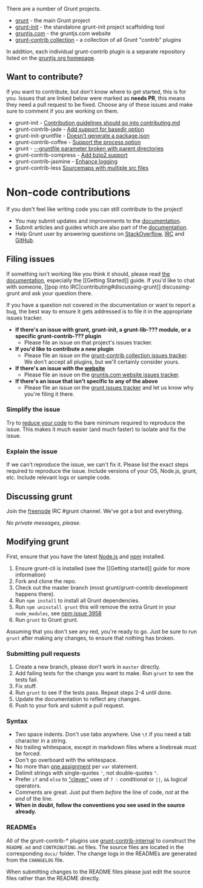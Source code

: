 There are a number of Grunt projects.

* [grunt](https://github.com/gruntjs/grunt) - the main Grunt project
* [grunt-init](https://github.com/gruntjs/grunt-init) - the standalone grunt-init project scaffolding tool
* [gruntjs.com](https://github.com/gruntjs/gruntjs.com) - the gruntjs.com website
* [grunt-contrib collection](https://github.com/gruntjs/grunt-contrib) - a collection of all Grunt "contrib" plugins

In addition, each individual grunt-contrib plugin is a separate repository listed on the [gruntjs org homepage](https://github.com/gruntjs).

## Want to contribute?

If you want to contribute, but don't know where to get started, this is for you.
Issues that are linked below were marked as __needs PR__, this means they need a pull request to be fixed.
Choose any of these issues and make sure to comment if you are working on them.

* grunt-init - [Contribution guidelines should go into contributing.md](https://github.com/gruntjs/grunt-init/issues/5)
* grunt-contrib-jade - [Add support for basedir option](https://github.com/gruntjs/grunt-contrib-jade/issues/64)
* grunt-init-gruntfile - [Doesn't generate a package.json](https://github.com/gruntjs/grunt-init-gruntfile/issues/6)
* grunt-contrib-coffee - [Support the process option](https://github.com/gruntjs/grunt-contrib-coffee/issues/61)
* grunt - [--gruntfile parameter broken with parent directories](https://github.com/gruntjs/grunt/issues/950)
* grunt-contrib-compress - [Add bzip2 support](https://github.com/gruntjs/grunt-contrib-compress/issues/47)
* grunt-contrib-jasmine - [Enhance logging](https://github.com/gruntjs/grunt-contrib-jasmine/issues/80)
* grunt-contrib-less [Sourcemaps with multiple src files](https://github.com/gruntjs/grunt-contrib-less/issues/89)

# Non-code contributions

If you don't feel like writing code you can still contribute to the project! 

* You may submit updates and improvements to the [documentation](https://github.com/gruntjs/grunt-docs).
* Submit articles and guides which are also part of the [documentation](https://github.com/gruntjs/grunt-docs).
* Help Grunt user by answering questions on [StackOverflow](http://stackoverflow.com/questions/tagged/gruntjs), [IRC](http://gruntjs.com/help-resources#irc) and [GitHub](https://github.com/organizations/gruntjs/dashboard/issues/repos?direction=asc&sort=created&state=open).

## Filing issues
If something isn't working like you think it should, please read [the documentation](https://github.com/gruntjs/grunt/wiki), especially the [[Getting Started]] guide. If you'd like to chat with someone, [[pop into IRC|contributing#discussing-grunt]] discussing-grunt and ask your question there.

If you have a question not covered in the documentation or want to report a bug, the best way to ensure it gets addressed is to file it in the appropriate issues tracker.

* **If there's an issue with grunt, grunt-init, a grunt-lib-??? module, or a specific grunt-contrib-??? plugin**
  * Please file an issue on that project's issues tracker.
* **If you'd like to contribute a new plugin**
  * Please file an issue on the [grunt-contrib collection issues tracker](https://github.com/gruntjs/grunt-contrib/issues). We don't accept all plugins, but we'll certainly consider yours.
* **If there's an issue with the [website](http://gruntjs.com/)**
  * Please file an issue on the [gruntjs.com website issues tracker](https://github.com/gruntjs/gruntjs.com/issues).
* **If there's an issue that isn't specific to any of the above**
  * Please file an issue on the [grunt issues tracker](https://github.com/gruntjs/grunt/issues) and let us know why you're filing it there.

### Simplify the issue
Try to [reduce your code](http://www.webkit.org/quality/reduction.html) to the bare minimum required to reproduce the issue. This makes it much easier (and much faster) to isolate and fix the issue.

### Explain the issue
If we can't reproduce the issue, we can't fix it. Please list the exact steps required to reproduce the issue. Include versions of your OS, Node.js, grunt, etc. Include relevant logs or sample code.

## Discussing grunt
Join the [freenode](http://freenode.net/) IRC #grunt channel. We've got a bot and everything.

_No private messages, please._

## Modifying grunt
First, ensure that you have the latest [Node.js](http://nodejs.org/) and [npm](http://npmjs.org/) installed.

1. Ensure grunt-cli is installed (see the [[Getting started]] guide for more information)
1. Fork and clone the repo.
1. Check out the master branch (most grunt/grunt-contrib development happens there).
1. Run `npm install` to install all Grunt dependencies.
1. Run `npm uninstall grunt` this will remove the extra Grunt in your `node_modules`, see [npm issue 3958](https://github.com/npm/npm/issues/3958)
1. Run `grunt` to Grunt grunt.

Assuming that you don't see any red, you're ready to go. Just be sure to run `grunt` after making any changes, to ensure that nothing has broken.

### Submitting pull requests

1. Create a new branch, please don't work in `master` directly.
1. Add failing tests for the change you want to make. Run `grunt` to see the tests fail.
1. Fix stuff.
1. Run `grunt` to see if the tests pass. Repeat steps 2-4 until done.
1. Update the documentation to reflect any changes.
1. Push to your fork and submit a pull request.

### Syntax

* Two space indents. Don't use tabs anywhere. Use `\t` if you need a tab character in a string.
* No trailing whitespace, except in markdown files where a linebreak must be forced.
* Don't go overboard with the whitespace.
* No more than [one assignment](http://benalman.com/news/2012/05/multiple-var-statements-javascript/) per `var` statement.
* Delimit strings with single-quotes `'`, not double-quotes `"`.
* Prefer `if` and `else` to ["clever"](http://programmers.stackexchange.com/a/25281) uses of `? :` conditional or `||`, `&&` logical operators.
* Comments are great. Just put them _before_ the line of code, _not_ at the _end_ of the line.
* **When in doubt, follow the conventions you see used in the source already.**

### READMEs
All of the grunt-contrib-* plugins use [grunt-contrib-internal](https://github.com/gruntjs/grunt-contrib-internal) to construct the `README.md` and `CONTRIBUTING.md` files. The source files are located in the corresponding `docs/` folder. The change logs in the READMEs are generated from the `CHANGELOG` file.

When submitting changes to the README files please just edit the source files rather than the README directly.
